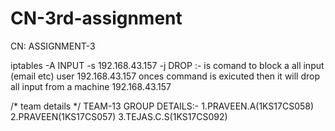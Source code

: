 # CN-3rd-assignment
  CN: ASSIGNMENT-3
  
  
iptables -A INPUT -s 192.168.43.157 -j DROP :- is comand to block a all input (email etc) user 192.168.43.157
onces command is exicuted then it will drop all input from a machine 192.168.43.157

/* team details */
 TEAM-13
GROUP DETAILS:-
1.PRAVEEN.A(1KS17CS058)
2.PRAVEEN(1KS17CS057)
3.TEJAS.C.S(1KS17CS092)

